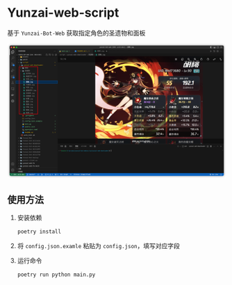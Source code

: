 # Yunzai-web-script

基于 `Yunzai-Bot-Web` 获取指定角色的圣遗物和面板

![files](./assets/files.png)

## 使用方法

1. 安装依赖

    ```sh
    poetry install
    ```

2. 将 `config.json.examle` 粘贴为 `config.json`，填写对应字段

3. 运行命令

    ```sh
    poetry run python main.py
    ```
